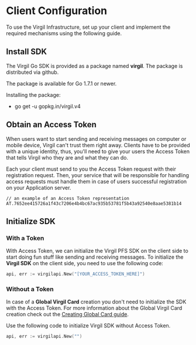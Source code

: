 # Client Configuration

To use the Virgil Infrastructure, set up your client and implement the required mechanisms using the following guide.


## Install SDK

The Virgil Go SDK is provided as a package named **virgil**. The package is distributed via github.

The package is available for Go 1.7.1 or newer.

Installing the package:

- go get -u gopkg.in/virgil.v4


## Obtain an Access Token
When users want to start sending and receiving messages on computer or mobile device, Virgil can't trust them right away. Clients have to be provided with a unique identity, thus, you'll need to give your users the Access Token that tells Virgil who they are and what they can do.

Each your client must send to you the Access Token request with their registration request. Then, your service that will be responsible for handling access requests must handle them in case of users successful registration on your Application server.

```
// an example of an Access Token representation
AT.7652ee415726a1f43c7206e4b4bc67ac935b53781f5b43a92540e8aae5381b14
```

## Initialize SDK

### With a Token
With Access Token, we can initialize the Virgil PFS SDK on the client side to start doing fun stuff like sending and receiving messages. To initialize the **Virgil SDK** on the client side, you need to use the following code:

```go
api, err := virgilapi.New("[YOUR_ACCESS_TOKEN_HERE]")
```

### Without a Token

In case of a **Global Virgil Card** creation you don't need to initialize the SDK with the Access Token. For more information about the Global Virgil Card creation check out the [Creating Global Card guide](/docs/guides/virgil-card/creating-global-card.md).

Use the following code to initialize Virgil SDK without Access Token.

```go
api, err := virgilapi.New("")
```
